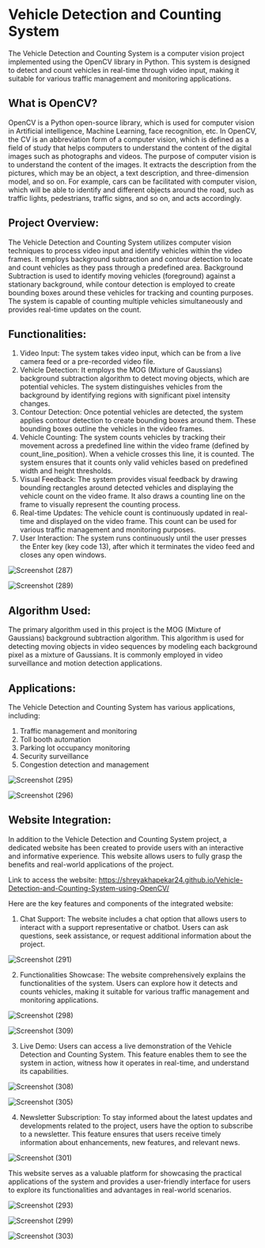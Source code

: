 # Vehicle Detection and Counting System

The Vehicle Detection and Counting System is a computer vision project implemented using the OpenCV library in Python. This system is designed to detect and count vehicles in real-time through video input, making it suitable for various traffic management and monitoring applications.


## What is OpenCV?

OpenCV is a Python open-source library, which is used for computer vision in Artificial intelligence, Machine Learning, face recognition, etc. In OpenCV, the CV is an abbreviation form of a computer vision, which is defined as a field of study that helps computers to understand the content of the digital images such as photographs and videos.
The purpose of computer vision is to understand the content of the images. It extracts the description from the pictures, which may be an object, a text description, and three-dimension model, and so on. For example, cars can be facilitated with computer vision, which will be able to identify and different objects around the road, such as traffic lights, pedestrians, traffic signs, and so on, and acts accordingly.


## Project Overview:

The Vehicle Detection and Counting System utilizes computer vision techniques to process video input and identify vehicles within the video frames. It employs background subtraction and contour detection to locate and count vehicles as they pass through a predefined area. Background Subtraction is used to identify moving vehicles (foreground) against a stationary background, while contour detection is employed to create bounding boxes around these vehicles for tracking and counting purposes. The system is capable of counting multiple vehicles simultaneously and provides real-time updates on the count.


## Functionalities:

1. Video Input: The system takes video input, which can be from a live camera feed or a pre-recorded video file.
2. Vehicle Detection: It employs the MOG (Mixture of Gaussians) background subtraction algorithm to detect moving objects, which are potential vehicles. The system distinguishes vehicles from the background by identifying regions with significant pixel intensity changes.
3. Contour Detection: Once potential vehicles are detected, the system applies contour detection to create bounding boxes around them. These bounding boxes outline the vehicles in the video frames.
4. Vehicle Counting: The system counts vehicles by tracking their movement across a predefined line within the video frame (defined by count_line_position). When a vehicle crosses this line, it is counted. The system ensures that it counts only valid vehicles based on predefined width and height thresholds.
5. Visual Feedback: The system provides visual feedback by drawing bounding rectangles around detected vehicles and displaying the vehicle count on the video frame. It also draws a counting line on the frame to visually represent the counting process.
6. Real-time Updates: The vehicle count is continuously updated in real-time and displayed on the video frame. This count can be used for various traffic management and monitoring purposes.
7. User Interaction: The system runs continuously until the user presses the Enter key (key code 13), after which it terminates the video feed and closes any open windows.





![Screenshot (287)](https://github.com/shreyakhapekar24/Vehicle-Detection-and-Counting-System-using-OpenCV/assets/97623859/52a33c30-a24d-4c14-820c-720c13248d0a)





![Screenshot (289)](https://github.com/shreyakhapekar24/Vehicle-Detection-and-Counting-System-using-OpenCV/assets/97623859/595797d1-124e-4809-9302-106fd3e72cc4)





## Algorithm Used: 

The primary algorithm used in this project is the MOG (Mixture of Gaussians) background subtraction algorithm. 
This algorithm is used for detecting moving objects in video sequences by modeling each background pixel as a mixture of Gaussians. It is commonly employed in video surveillance and motion detection applications.


## Applications:

The Vehicle Detection and Counting System has various applications, including:

1. Traffic management and monitoring
2. Toll booth automation
3. Parking lot occupancy monitoring
4. Security surveillance
5. Congestion detection and management





![Screenshot (295)](https://github.com/shreyakhapekar24/Vehicle-Detection-and-Counting-System-using-OpenCV/assets/97623859/45f40578-2042-4a03-869d-64881da38f23)





![Screenshot (296)](https://github.com/shreyakhapekar24/Vehicle-Detection-and-Counting-System-using-OpenCV/assets/97623859/73c4abbd-d01f-42d5-9e45-d5a863d6721c)





## Website Integration:

In addition to the Vehicle Detection and Counting System project, a dedicated website has been created to provide users with an interactive and informative experience. This website allows users to fully grasp the benefits and real-world applications of the project. 

Link to access the website: https://shreyakhapekar24.github.io/Vehicle-Detection-and-Counting-System-using-OpenCV/

Here are the key features and components of the integrated website:

1. Chat Support: The website includes a chat option that allows users to interact with a support representative or chatbot. Users can ask questions, seek assistance, or request additional information about the project.





![Screenshot (291)](https://github.com/shreyakhapekar24/Vehicle-Detection-and-Counting-System-using-OpenCV/assets/97623859/00aa008e-e8a1-432f-8fc2-c4add287a719)





2. Functionalities Showcase: The website comprehensively explains the functionalities of the system. Users can explore how it detects and counts vehicles, making it suitable for various traffic management and monitoring applications.





![Screenshot (298)](https://github.com/shreyakhapekar24/Vehicle-Detection-and-Counting-System-using-OpenCV/assets/97623859/3dc9847e-775d-46e0-abcb-382401c4f8af)





![Screenshot (309)](https://github.com/shreyakhapekar24/Vehicle-Detection-and-Counting-System-using-OpenCV/assets/97623859/30c3f0fd-d320-46cc-bb21-d524855757e6)





3. Live Demo: Users can access a live demonstration of the Vehicle Detection and Counting System. This feature enables them to see the system in action, witness how it operates in real-time, and understand its capabilities.





![Screenshot (308)](https://github.com/shreyakhapekar24/Vehicle-Detection-and-Counting-System-using-OpenCV/assets/97623859/79460d21-b1c0-41f8-8013-463c829c3315)





![Screenshot (305)](https://github.com/shreyakhapekar24/Vehicle-Detection-and-Counting-System-using-OpenCV/assets/97623859/59a294e9-2ffe-4f46-99db-8e762772cc06)





4. Newsletter Subscription: To stay informed about the latest updates and developments related to the project, users have the option to subscribe to a newsletter. This feature ensures that users receive timely information about enhancements, new features, and relevant news.





![Screenshot (301)](https://github.com/shreyakhapekar24/Vehicle-Detection-and-Counting-System-using-OpenCV/assets/97623859/da20fc11-93c2-4dd2-b3fb-ed937c096c01)





This website serves as a valuable platform for showcasing the practical applications of the system and provides a user-friendly interface for users to explore its functionalities and advantages in real-world scenarios.





![Screenshot (293)](https://github.com/shreyakhapekar24/Vehicle-Detection-and-Counting-System-using-OpenCV/assets/97623859/84927039-94c8-4907-a161-069a74172d93)





![Screenshot (299)](https://github.com/shreyakhapekar24/Vehicle-Detection-and-Counting-System-using-OpenCV/assets/97623859/79c1afca-e908-4000-86f3-17d01bf7a363)





![Screenshot (303)](https://github.com/shreyakhapekar24/Vehicle-Detection-and-Counting-System-using-OpenCV/assets/97623859/bf18b582-990d-4b5b-bf66-fb82d1ac2c8d)



